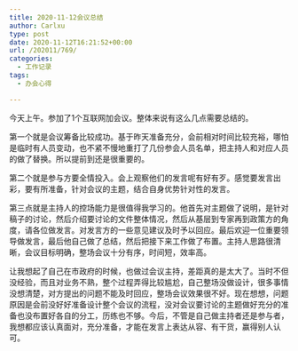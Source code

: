 ```yaml
---
title: 2020-11-12会议总结
author: Carlxu
type: post
date: 2020-11-12T16:21:52+00:00
url: /202011/769/
categories:
  - 工作记录
tags:
  - 办会心得

---
```

今天上午。参加了1个互联网加会议。整体来说有这么几点需要总结的。

第一个就是会议筹备比较成功。基于昨天准备充分，会前相对时间比较充裕，哪怕是临时有人员变动，也不紧不慢地重打了几份参会人员名单，把主持人和对应人员的做了替换。所以提前到还是很重要的。

第二个就是参与方要全情投入。会上观察他们的发言呢有好有歹。感觉要发言出彩，要有所准备，针对会议的主题，结合自身优势针对性的发言。

第三点就是主持人的控场能力是很值得我学习的。他首先对主题做了说明，是针对稿子的讨论，然后介绍要讨论的文件整体情况，然后从基层到专家再到政策方的角度，请各位做发言。对发言方的一些意见建议及时予以回应。最后欢迎一位重要领导做发言，最后他自己做了总结，然后把接下来工作做了布置。主持人思路很清晰，会议目标明确，整场会议十分有序，时间短，效率高。

让我想起了自己在市政府的时候，也做过会议主持，差距真的是太大了。当时不但没经验，而且对业务不熟，整个过程弄得比较尴尬，自己整场没做设计，很多事情没想清楚，对方提出的问题不能及时回应，整场会议效果很不好。现在想想，问题原因是会前没好好准备设计整个会议的流程，没对会议要讨论的主题做好充分的准备也没布置好各自的分工，历练也不够。今后，不管是自己做主持者还是参与者，我想都应该认真面对，充分准备，才能在发言上表达从容、有干货，赢得别人认可。